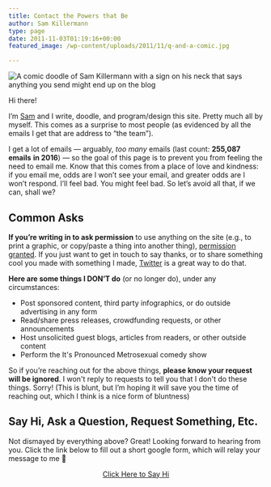 ```yaml
---
title: Contact the Powers that Be
author: Sam Killermann
type: page
date: 2011-11-03T01:19:16+00:00
featured_image: /wp-content/uploads/2011/11/q-and-a-comic.jpg

---
```

![A comic doodle of Sam Killermann with a sign on his neck that says anything you send might end up on the blog](/wp-content/uploads/2011/11/q-and-a-comic.jpg)

Hi there!

I&#8217;m [Sam][1] and I write, doodle, and program/design this site. Pretty much all by myself. This comes as a surprise to most people (as evidenced by all the emails I get that are address to &#8220;the team&#8221;).

I get a lot of emails &#8212; arguably, _too many_ emails (last count: **255,087 emails** **in 2016**) &#8212; so the goal of this page is to prevent you from feeling the need to email me. Know that this comes from a place of love and kindness: if you email me, odds are I won&#8217;t see your email, and greater odds are I won&#8217;t respond. I&#8217;ll feel bad. You might feel bad. So let&#8217;s avoid all that, if we can, shall we?

## Common Asks

**If you’re writing in to ask permission** to use anything on the site (e.g., to print a graphic, or copy/paste a thing into another thing), [permission granted][2]. If you just want to get in touch to say thanks, or to share something cool you made with something I made, [Twitter][3] is a great way to do that.

**Here are some things I DON&#8217;T do** (or no longer do), under any circumstances:

  * Post sponsored content, third party infographics, or do outside advertising in any form
  * Read/share press releases, crowdfunding requests, or other announcements
  * Host unsolicited guest blogs, articles from readers, or other outside content
  * Perform the It's Pronounced Metrosexual comedy show

So if you&#8217;re reaching out for the above things, **please know your request will be ignored**. I won't reply to requests to tell you that I don't do these things. Sorry! (This is blunt, but I&#8217;m hoping it will save you the time of reaching out, which I think is a nice form of bluntness)

## Say Hi, Ask a Question, Request Something, Etc.

Not dismayed by everything above? Great! Looking forward to hearing from you. Click the link below to fill out a short google form, which will relay your message to me 🙂

<p style="text-align: center;">
  <a href="https://goo.gl/forms/3hg2uc0cU3lUnUi72" target="_blank" rel="noopener noreferrer" class="button">Click Here to Say Hi</a>
</p>

 [1]: /about/about-sam-killermann/
 [2]: /2013/11/uncopyright/
 [3]: https://twitter.com/killermann/